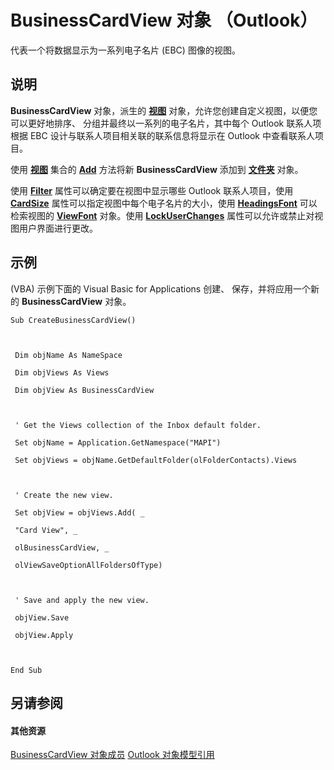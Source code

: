 
# BusinessCardView 对象 （Outlook）

代表一个将数据显示为一系列电子名片 (EBC) 图像的视图。


## 说明

 **BusinessCardView** 对象，派生的 **[视图](41c8d149-9912-1685-4c8b-3c849cc6f1ed.md)** 对象，允许您创建自定义视图，以便您可以更好地排序、 分组并最终以一系列的电子名片，其中每个 Outlook 联系人项根据 EBC 设计与联系人项目相关联的联系信息将显示在 Outlook 中查看联系人项目。

使用 **[视图](5dd7edc2-12a2-f4c2-d158-8053d80e8dc9.md)** 集合的 **[Add](8005ca2e-8b28-1286-74d1-448f2a168c65.md)** 方法将新 **BusinessCardView** 添加到 **[文件夹](3cf6cda8-6d70-666e-2643-9d9c5b9cacfc.md)** 对象。

使用  **[Filter](4f799ccc-dfb6-15dd-d5f4-9f1a04efa280.md)** 属性可以确定要在视图中显示哪些 Outlook 联系人项目，使用 **[CardSize](0a1cbe6d-cc1a-1701-fe43-8704002b2212.md)** 属性可以指定视图中每个电子名片的大小，使用 **[HeadingsFont](760529d2-c197-7d01-3d1a-6c59c50fe1f9.md)** 可以检索视图的 **[ViewFont](cbd7c6ce-f49a-1627-0ad9-a019911fb47b.md)** 对象。使用 **[LockUserChanges](61867505-136e-49d8-f3be-8178b5d53860.md)** 属性可以允许或禁止对视图用户界面进行更改。


## 示例

(VBA) 示例下面的 Visual Basic for Applications 创建、 保存，并将应用一个新的 **BusinessCardView** 对象。


```
Sub CreateBusinessCardView() 
 
 
 
 Dim objName As NameSpace 
 
 Dim objViews As Views 
 
 Dim objView As BusinessCardView 
 
 
 
 ' Get the Views collection of the Inbox default folder. 
 
 Set objName = Application.GetNamespace("MAPI") 
 
 Set objViews = objName.GetDefaultFolder(olFolderContacts).Views 
 
 
 
 ' Create the new view. 
 
 Set objView = objViews.Add( _ 
 
 "Card View", _ 
 
 olBusinessCardView, _ 
 
 olViewSaveOptionAllFoldersOfType) 
 
 
 
 ' Save and apply the new view. 
 
 objView.Save 
 
 objView.Apply 
 
 
 
End Sub
```


## 另请参阅


#### 其他资源


[BusinessCardView 对象成员](7ae88b49-5a9f-1a7b-79c2-3320bb0b50ae.md)
[Outlook 对象模型引用](http://msdn.microsoft.com/library/73221b13-d8d8-99b8-3394-b95dbbfd5ddc%28Office.15%29.aspx)